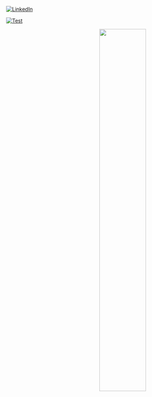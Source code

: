 

[![LinkedIn][linkedin-shield]][linkedin-url]


[![Test][snake-animation]](https://stal.uk)

[<img align="right" width="50%" src="[stats-url]">](https://metrics.lecoq.io/eduardstal?template=classic)

[linkedin-shield]: https://img.shields.io/badge/-LinkedIn-black.svg?style=for-the-badge&logo=linkedin&colorB=555
[linkedin-url]: https://www.linkedin.com/in/eduardstal/
[snake-animation]: https://raw.githubusercontent.com/eduardstal/profile/snake/github-snake.svg
[stats-url]: https://github-readme-stats.vercel.app/api?username=eduardstal&theme=dark&show_icons=true
